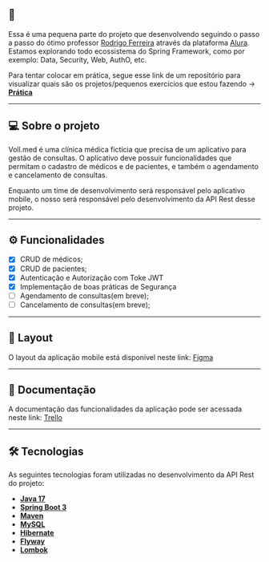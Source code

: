 ## 📝 

Essa é uma pequena parte do projeto que desenvolvendo seguindo o passo a passo do ótimo professor [Rodrigo Ferreira](https://cursos.alura.com.br/user/rodrigo-ferreira) através da plataforma [Alura](https://www.alura.com.br). Estamos explorando todo ecossistema do Spring Framework, como por exemplo: Data, Security, Web, AuthO, etc.

Para tentar colocar em prática, segue esse link de um repositório para visualizar quais são os projetos/pequenos exercícios que estou fazendo -> **[Prática](https://github.com/Dmuniiz/practicing-security)**

****

## 💻 Sobre o projeto

Voll.med é uma clínica médica fictícia que precisa de um aplicativo para gestão de consultas. O aplicativo deve possuir funcionalidades que permitam o cadastro de médicos e de pacientes, e também o agendamento e cancelamento de consultas.

Enquanto um time de desenvolvimento será responsável pelo aplicativo mobile, o nosso será responsável pelo desenvolvimento da API Rest desse projeto.

---

## ⚙️ Funcionalidades

- [x] CRUD de médicos;
- [x] CRUD de pacientes;
- [x] Autenticação e Autorização com Toke JWT
- [x] Implementação de boas práticas de Segurança
- [ ] Agendamento de consultas(em breve);
- [ ] Cancelamento de consultas(em breve);

---

## 🎨 Layout

O layout da aplicação mobile está disponível neste link: <a href="https://www.figma.com/file/N4CgpJqsg7gjbKuDmra3EV/Voll.med">Figma</a>

---

## 📄 Documentação

A documentação das funcionalidades da aplicação pode ser acessada neste link: <a href="https://trello.com/b/O0lGCsKb/api-voll-med">Trello</a>

---

## 🛠 Tecnologias

As seguintes tecnologias foram utilizadas no desenvolvimento da API Rest do projeto:

- **[Java 17](https://www.oracle.com/java)**
- **[Spring Boot 3](https://spring.io/projects/spring-boot)**
- **[Maven](https://maven.apache.org)**
- **[MySQL](https://www.mysql.com)**
- **[Hibernate](https://hibernate.org)**
- **[Flyway](https://flywaydb.org)**
- **[Lombok](https://projectlombok.org)**
